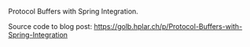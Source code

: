 Protocol Buffers with Spring Integration. 

Source code to blog post: https://golb.hplar.ch/p/Protocol-Buffers-with-Spring-Integration
